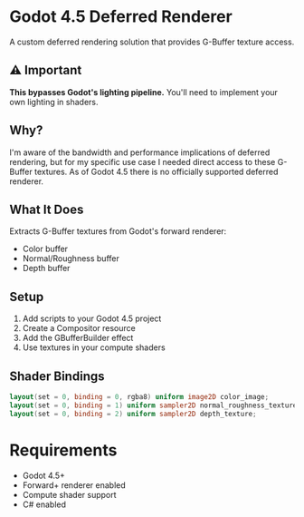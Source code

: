 # Godot 4.5 Deferred Renderer

A custom deferred rendering solution that provides G-Buffer texture access.

## ⚠️ Important

**This bypasses Godot's lighting pipeline.** You'll need to implement your own lighting in shaders.

## Why?

I'm aware of the bandwidth and performance implications of deferred rendering, but for my specific use case I needed direct access to these G-Buffer textures. As of Godot 4.5 there is no officially supported deferred renderer.

## What It Does

Extracts G-Buffer textures from Godot's forward renderer:
- Color buffer
- Normal/Roughness buffer
- Depth buffer

## Setup

1. Add scripts to your Godot 4.5 project
2. Create a Compositor resource
3. Add the GBufferBuilder effect
4. Use textures in your compute shaders

## Shader Bindings
```glsl
layout(set = 0, binding = 0, rgba8) uniform image2D color_image;
layout(set = 0, binding = 1) uniform sampler2D normal_roughness_texture;
layout(set = 0, binding = 2) uniform sampler2D depth_texture;
```

# Requirements
- Godot 4.5+
- Forward+ renderer enabled
- Compute shader support
- C# enabled

